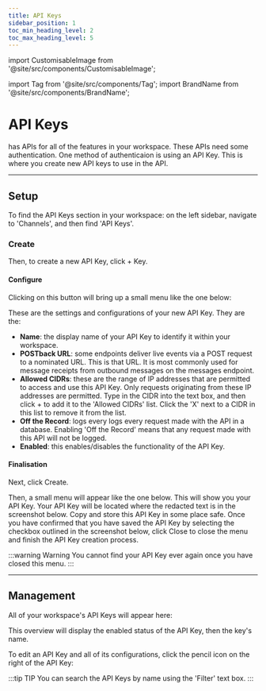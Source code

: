 ```yaml
---
title: API Keys
sidebar_position: 1
toc_min_heading_level: 2
toc_max_heading_level: 5
---
```


import CustomisableImage from '@site/src/components/CustomisableImage';

import Tag from '@site/src/components/Tag';
import BrandName from '@site/src/components/BrandName';

# API Keys

<BrandName type="name"/> has APIs for all of the features in your workspace. These APIs need some authentication. One method of authenticaion is using an API Key. This is where you create new API keys to use in the <BrandName type="name"/> API.

---

## Setup

To find the API Keys section in your workspace: on the left sidebar, navigate to 'Channels', and then find 'API Keys'.

<CustomisableImage src="/img/api-keys-nav.png" alt="API Keys on the Sidebar" width="300" />

### Create

Then, to create a new API Key, click <Tag colour="#1582d8" borderColour="#1582d8" fontColour="#FFFFFF">+ Key</Tag>.

<CustomisableImage src="/img/api-keys-new.png" alt="New API Keys" width="550" />

#### Configure

Clicking on this button will bring up a small menu like the one below:

<CustomisableImage src="/img/api-keys-menu.png" alt="API Keys Configuration" width="450" />

These are the settings and configurations of your new API Key. They are the:
- **Name**: the display name of your API Key to identify it within your workspace.
- **POSTback URL**: some <BrandName type="name"/> endpoints deliver live events via a POST request to a nominated URL. This is that URL. It is most commonly used for message receipts from outbound messages on the messages endpoint.
- **Allowed CIDRs**: these are the range of IP addresses that are permitted to access and use this API Key. Only requests originating from these IP addresses are permitted. Type in the CIDR into the text box, and then click <Tag colour="#FFFFFF" borderColour="#d8dde1" fontColour="#1582d8">+</Tag> to add it to the 'Allowed CIDRs' list. Click the 'X' next to a CIDR in this list to remove it from the list.
- **Off the Record**: <BrandName type="name"/> logs every logs every request made with the <BrandName type="name"/> API in a database. Enabling 'Off the Record' means that any request made with this API will not be logged.
- **Enabled**: this enables/disables the functionality of the API Key.

#### Finalisation

Next, click <Tag colour="#1582d8" borderColour="#1582d8" fontColour="#FFFFFF">Create</Tag>.

Then, a small menu will appear like the one below. This will show you your API Key. Your API Key will be located where the redacted text is in the screenshot below. Copy and store this API Key in some place safe. Once you have confirmed that you have saved the API Key by selecting the checkbox outlined in the screenshot below, click <Tag colour="#1582d8" borderColour="#1582d8" fontColour="#FFFFFF">Close</Tag> to close the menu and finish the API Key creation process.

<CustomisableImage src="/img/api-keys-copy.png" alt="API Keys Save Key" width="450" />

:::warning Warning
You cannot find your API Key ever again once you have closed this menu.
:::

---

## Management

All of your workspace's API Keys will appear here:

<CustomisableImage src="/img/api-keys-overview.png" alt="API Keys Menu" width="550" />

This overview will display the enabled status of the API Key, then the key's name. 

To edit an API Key and all of its configurations, click the pencil icon on the right of the API Key:

<CustomisableImage src="/img/api-keys-edit.png" alt="API Keys Edit" width="550" />

:::tip TIP
You can search the API Keys by name using the 'Filter' text box.
:::







